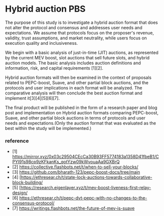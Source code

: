 # Hybrid auction PBS

The purpose of this study is to investigate a hybrid auction format that does not alter the protocol and consensus and addresses user needs and expectations. We assume that protocols focus on the proposer's revenue, validity, trust assumptions, and market neutrality, while users focus on execution quality and inclusiveness.

We begin with a basic analysis of just-in-time (JIT) auctions, as represented by the current MEV boost, slot auctions that sell future slots, and hybrid auction models. The basic analysis includes auction definitions and information, risk, and capital requirements [1][2].

Hybrid auction formats will then be examined in the context of proposals related to PEPC-boost, Suave, and other partial block auctions, and the protocols and user implications in each format will be analyzed. The comparative analysis will then conclude the best auction format and implement it[3][4][5][6][7].

The final product will be published in the form of a research paper and blog post and implementation on Hybrid auction formats comparing PEPC-boost, Suave, and other partial block auctions in terms of protocols and user needs and expectations.(Only the auction format that was evaluated as the best within the study will be implemented.)

### reference
- [1] https://mirror.xyz/0x03c29504CEcCa30B93FF5774183a1358D41fbeB1/CPYI91s98cp9zKFkanKs_qotYzw09kWvouaAa9GXBrQ
- [2] https://collective.flashbots.net/t/when-to-sell-your-blocks/
- [3] https://github.com/bharath-123/pepc-boost-docs/tree/main
- [4] [https://ethresear.ch/t/state-lock-auctions-towards-collaborative-block-building/
- [5] [https://research.eigenlayer.xyz/t/mev-boost-liveness-first-relay-design/
- [6] https://ethresear.ch/t/pepc-dvt-pepc-with-no-changes-to-the-consensus-protocol/
- [7] https://writings.flashbots.net/the-future-of-mev-is-suave
